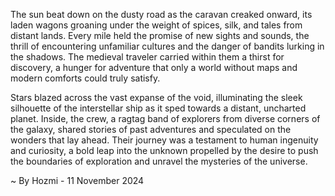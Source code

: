 
The sun beat down on the dusty road as the caravan creaked onward, its laden wagons groaning under the weight of spices, silk, and tales from distant lands.  Every mile held the promise of new sights and sounds, the thrill of encountering unfamiliar cultures and the danger of bandits lurking in the shadows.  The medieval traveler carried within them a thirst for discovery, a hunger for adventure that only a world without maps and modern comforts could truly satisfy.

Stars blazed across the vast expanse of the void, illuminating the sleek silhouette of the interstellar ship as it sped towards a distant, uncharted planet. Inside, the crew, a ragtag band of explorers from diverse corners of the galaxy, shared stories of past adventures and speculated on the wonders that lay ahead. Their journey was a testament to human ingenuity and curiosity, a bold leap into the unknown propelled by the desire to push the boundaries of exploration and unravel the mysteries of the universe. 

~ By Hozmi - 11 November 2024
